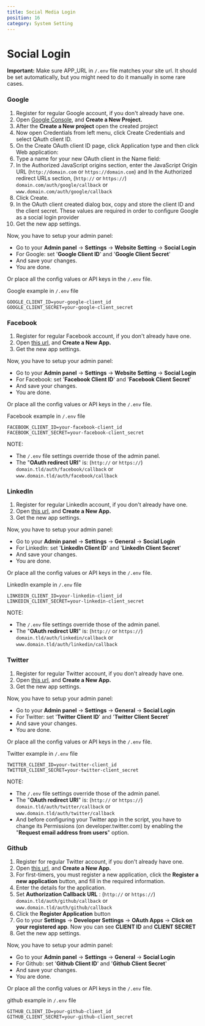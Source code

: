 ```yaml
---
title: Social Media Login
position: 16
category: System Setting
---
```


# Social Login

**Important:** Make sure APP_URL in `/.env` file matches your site url. It should be set automatically, but you might need to do it manually in some rare cases.


### Google

1.  Register for regular Google account, if you don't already have one.
2.  Open [Google Console](https://console.developers.google.com/), and **Create a New Project.**
3. After the **Create a New project** open the created project
4. Now open Credentials from left menu, click Create Credentials and select QAuth client ID.
5. On the Create OAuth client ID page, click Application type and then click Web application:
6. Type a name  for your new OAuth client in the Name field:
7. In the Authorized JavaScript origins section, enter the JavaScript Origin URL (`http://domain.com` or `https://domain.com`) and In the Authorized redirect URLs section, (`http://` or `https://`) `domain.com/auth/google/callback` or `www.domain.com/auth/google/callback`
8. Click Create.
9. In the OAuth client created dialog box, copy and store the client ID and the client secret. These values are required in order to configure Google as a social login provider
10.  Get the new app settings.

Now, you have to setup your admin panel:

*   Go to your **Admin panel** -> **Settings** -> **Website Setting** -> **Social Login**
*   For Google: set '**Google Client ID**' and '**Google Client Secret**'
*   And save your changes.
*   You are done.

Or place all the config values or API keys in the `/.env` file.

Google example in `/.env` file
```
GOOGLE_CLIENT_ID=your-google-client_id
GOOGLE_CLIENT_SECRET=your-google-client_secret
```

### Facebook

1.  Register for regular Facebook account, if you don't already have one.
2.  Open [this url](https://developers.facebook.com/), and **Create a New App.**
3.  Get the new app settings.

Now, you have to setup your admin panel:

*   Go to your **Admin panel** -> **Settings** -> **Website Setting** -> **Social Login**
*   For Facebook: set '**Facebook Client ID**' and '**Facebook Client Secret**'
*   And save your changes.
*   You are done.

Or place all the config values or API keys in the `/.env` file.

Facebook example in `/.env` file
```
FACEBOOK_CLIENT_ID=your-facebook-client_id
FACEBOOK_CLIENT_SECRET=your-facebook-client_secret
```
NOTE:

*   The `/.env` file settings override those of the admin panel.
*   The "**OAuth redirect URI**" is: (`http://` or `https://`) `domain.tld/auth/facebook/callback` or `www.domain.tld/auth/facebook/callback`

### LinkedIn

1.  Register for regular LinkedIn account, if you don't already have one.
2.  Open [this url](https://www.linkedin.com/developer/apps), and **Create a New App.**
3.  Get the new app settings.

Now, you have to setup your admin panel:

*   Go to your **Admin panel** -> **Settings** -> **General** -> **Social Login**
*   For LinkedIn: set '**LinkedIn Client ID**' and '**LinkedIn Client Secret**'
*   And save your changes.
*   You are done.

Or place all the config values or API keys in the `/.env` file.

LinkedIn example in `/.env` file

```
LINKEDIN_CLIENT_ID=your-linkedin-client_id
LINKEDIN_CLIENT_SECRET=your-linkedin-client_secret
```

NOTE:

*   The `/.env` file settings override those of the admin panel.
*   The "**OAuth redirect URI**" is: (`http://` or `https://`) `domain.tld/auth/linkedin/callback` or `www.domain.tld/auth/linkedin/callback`

### Twitter

1.  Register for regular Twitter account, if you don't already have one.
2.  Open [this url](https://apps.twitter.com/), and **Create a New App.**
3.  Get the new app settings.

Now, you have to setup your admin panel:

*   Go to your **Admin panel** -> **Settings** -> **General** -> **Social Login**
*   For Twitter: set '**Twitter Client ID**' and '**Twitter Client Secret**'
*   And save your changes.
*   You are done.

Or place all the config values or API keys in the `/.env` file.

Twitter example in `/.env` file
```
TWITTER_CLIENT_ID=your-twitter-client_id
TWITTER_CLIENT_SECRET=your-twitter-client_secret
```
NOTE:

*   The `/.env` file settings override those of the admin panel.
*   The "**OAuth redirect URI**" is: (`http://` or `https://`) `domain.tld/auth/twitter/callback` or `www.domain.tld/auth/twitter/callback`
*   And before configuring your Twitter app in the script, you have to change its Permissions (on developer.twitter.com) by enabling the "**Request email address from users**" option.

### Github

1.  Register for regular Twitter account, if you don't already have one.
2.  Open [this url](https://github.com/settings/applications/new), and **Create a New App.**
3. For first-timers, you must register a new application, click the **Register a new application** button, and fill in the required information. 
4. Enter the details for the application.
5. Set **Authorization Callback URL** : (`http://` or `https://`) `domain.tld/auth/github/callback` or `www.domain.tld/auth/github/callback`
6. Click the **Register Application** button
7. Go to your **Settings** -> **Developer Settings** -> **OAuth Apps** -> **Click on your registered app**. Now you can see **CLIENT ID** and **CLIENT SECRET**
8.  Get the new app settings.

Now, you have to setup your admin panel:

*   Go to your **Admin panel** -> **Settings** -> **General** -> **Social Login**
*   For Github: set '**Github Client ID**' and '**Github Client Secret**'
*   And save your changes.
*   You are done.

Or place all the config values or API keys in the `/.env` file.

github example in `/.env` file
```
GITHUB_CLIENT_ID=your-github-client_id
GITHUB_CLIENT_SECRET=your-github-client_secret
```
